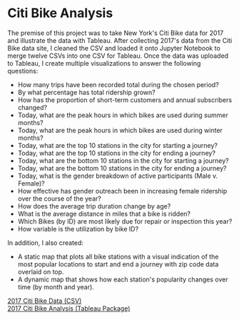 # Citi Bike Analysis

The premise of this project was to take New York's Citi Bike data for 2017 and illustrate the data with Tableau.  After collecting 2017's data from the Citi Bike data site, I cleaned the CSV and loaded it onto Jupyter Notebook to merge twelve CSVs into one CSV for Tableau.  Once the data was uploaded to Tableau, I create multiple visualizations to answer the following questions:<br/>

* How many trips have been recorded total during the chosen period?<br/>
* By what percentage has total ridership grown? <br/>
* How has the proportion of short-term customers and annual subscribers changed? <br/>
* Today, what are the peak hours in which bikes are used during summer months? <br/>
* Today, what are the peak hours in which bikes are used during winter months? <br/>
* Today, what are the top 10 stations in the city for starting a journey? <br/>
* Today, what are the top 10 stations in the city for ending a journey? <br/>
* Today, what are the bottom 10 stations in the city for starting a journey? <br/>
* Today, what are the bottom 10 stations in the city for ending a journey? <br/>
* Today, what is the gender breakdown of active participants (Male v. Female)? <br/>
* How effective has gender outreach been in increasing female ridership over the course of the year? <br/>
* How does the average trip duration change by age? <br/>
* What is the average distance in miles that a bike is ridden? <br/>
* Which Bikes (by ID) are most likely due for repair or inspection this year? <br/> 
* How variable is the utilization by bike ID? <br/>

In addition, I also created: <br/>

* A static map that plots all bike stations with a visual indication of the most popular locations to start and end a journey with zip code data overlaid on top. <br/>
* A dynamic map that shows how each station's popularity changes over time (by month and year). <br/>


[2017 Citi Bike Data (CSV)](https://drive.google.com/file/d/1NbqvXhHJgJlO5trWcQdnFLoIThQkDjBl/view?usp=sharing) <br/>
[2017 Citi Bike Analysis (Tableau Package)](https://drive.google.com/file/d/1DQtQp7bXBUdca2d7DvuGBSeP-AcT18pj/view?usp=sharing)
